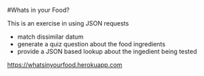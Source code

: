 #Whats in your Food?

This is an exercise in using JSON requests

- match dissimilar datum
- generate a quiz question about the food ingredients
- provide a JSON based lookup about the ingedient being tested

https://whatsinyourfood.herokuapp.com